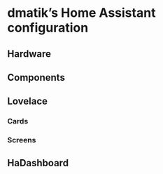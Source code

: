 # dmatik’s Home Assistant configuration

## Hardware

## Components

## Lovelace
### Cards
### Screens

## HaDashboard

